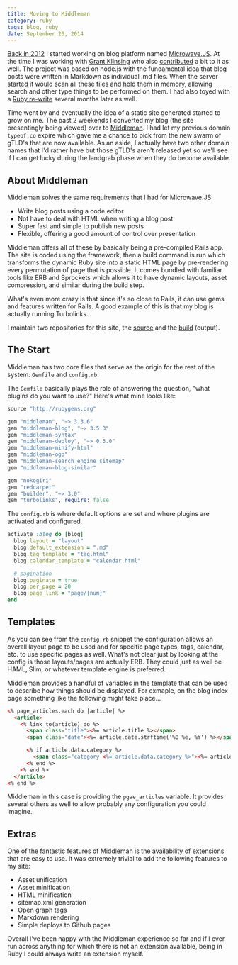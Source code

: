 ```yaml
---
title: Moving to Middleman
category: ruby
tags: blog, ruby
date: September 20, 2014
---
```


[Back in 2012](/blog/2012/microwave-js.html) I started working on blog platform named [Microwave.JS](https://github.com/tstone/MicrowaveJS). At
the time I was working with [Grant Klinsing](https://twitter.com/gklinsing) who also [contributed](https://github.com/tstone/MicrowaveJS/graphs/contributors)
a bit to it as well.  The project was based on node.js with the fundamental idea that blog posts were written in Markdown as individual
.md files.  When the server started it would scan all these files and hold them in memory, allowing search and other type things to be performed
on them.  I had also toyed with a [Ruby re-write](https://github.com/tstone/Radiowave) several months later as well.

Time went by and eventually the idea of a static site generated started to grow on me.  The past 2 weekends I converted my blog (the
  site presentingly being viewed) over to [Middleman](http://middlemanapp.com/basics/blogging/).  I had let my previous domain `typeof.co` expire
  which gave me a chance to pick from the new swarm of gTLD's that are now available.  As an aside, I actually have two other domain names that
  I'd rather have but those gTLD's aren't released yet so we'll see if I can get lucky during the landgrab phase when they do become available.

## About Middleman

Middleman solves the same requirements that I had for Microwave.JS:

  * Write blog posts using a code editor
  * Not have to deal with HTML when writing a blog post
  * Super fast and simple to publish new posts
  * Flexible, offering a good amount of control over presentation

Middleman offers all of these by basically being a pre-compiled Rails app.  The site is coded using the framework, then a build command is run
which transforms the dynamic Ruby site into a static HTML page by pre-rendering every permutation of page that is possible.  It comes bundled
with familiar tools like ERB and Sprockets which allows it to have dynamic layouts, asset compression, and similar during the build step.

What's even more crazy is that since it's so close to Rails, it can use gems and features written for Rails.  A good example of this is that my
blog is actually running Turbolinks.

I maintain two repositories for this site, the [source](https://github.com/tstone/array.blue) and the [build](https://github.com/tstone/tstone.github.com) (output).

## The Start

Middleman has two core files that serve as the origin for the rest of the system: `Gemfile` and `config.rb`.

The `Gemfile` basically plays the role of answering the question, "what plugins do you want to use?"  Here's what mine looks like:

```ruby
source "http://rubygems.org"

gem "middleman", "~> 3.3.6"
gem "middleman-blog", "~> 3.5.3"
gem "middleman-syntax"
gem "middleman-deploy", "~> 0.3.0"
gem "middleman-minify-html"
gem "middleman-ogp"
gem "middleman-search_engine_sitemap"
gem "middleman-blog-similar"

gem "nokogiri"
gem "redcarpet"
gem "builder", "~> 3.0"
gem "turbolinks", require: false
```

The `config.rb` is where default options are set and where plugins are activated and configured.

```ruby
activate :blog do |blog|
  blog.layout = "layout"
  blog.default_extension = ".md"
  blog.tag_template = "tag.html"
  blog.calendar_template = "calendar.html"

  # pagination
  blog.paginate = true
  blog.per_page = 20
  blog.page_link = "page/{num}"
end
```

## Templates

As you can see from the `config.rb` snippet the configuration allows an overall layout page to be used and for specific page types, tags, calendar, etc.
to use specific pages as well.  What's not clear just by looking at the config is those layouts/pages are actually ERB.  They could just as well
be HAML, Slim, or whatever template engine is preferred.

Middleman provides a handful of variables in the template that can be used to describe how things should be displayed.  For exmaple, on the blog index
page something like the following might take place...

```html
<% page_articles.each do |article| %>
  <article>
    <% link_to(article) do %>
      <span class="title"><%= article.title %></span>
      <span class="date"><%= article.date.strftime('%B %e, %Y') %></span>

      <% if article.data.category %>
        <span class="category <%= article.data.category %>"><%= article.data.category %></span>
      <% end %>
    <% end %>
  </article>
<% end %>
```

Middleman in this case is providing the `pgae_articles` variable.  It provides several others as well to allow probably any configuration you could
imagine.

## Extras

One of the fantastic features of Middleman is the availability of [extensions](http://middlemanapp.com/advanced/custom/) that are easy to use.
It was extremely trivial to add the following features to my site:

  * Asset unification
  * Asset minification
  * HTML minification
  * sitemap.xml generation
  * Open graph tags
  * Markdown rendering
  * Simple deploys to Github pages

Overall I've been happy with the Middleman experience so far and if I ever run across anything for which there is not an extension available,
being in Ruby I could always write an extension myself.
